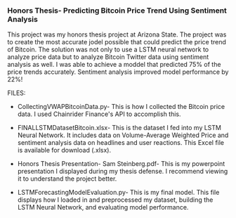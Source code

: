 ### Honors Thesis- Predicting Bitcoin Price Trend Using Sentiment Analysis

This project was my honors thesis project at Arizona State. The project was to create the most accurate jodel possible that could predict the price trend of Bitcoin. The solution was not only to use a LSTM neural network to analyze price data but to analyze Bitcoin Twitter data using sentiment analysis as well. I was able to achieve a moddel that predicted 75% of the price trends accurately. Sentiment analysis improved model performance by 22%!

FILES:

- CollectingVWAPBitcoinData.py- This is how I collected the Bitcoin price data. I used Chainrider Finance's API to accomplish this.

- FINALLSTMDatasetBitcoin.xlsx- This is the dataset I fed into my LSTM Neural Network. It includes data on Volume-Average Weighted Price and sentiment analysis data on headlines and user reactions. This Excel file is available for download (.xlsx).

- Honors Thesis Presentation- Sam Steinberg.pdf- This is my powerpoint presentation I displayed during my thesis defense. I recommend viewing it to understand the project better.

- LSTMForecastingModelEvaluation.py- This is my final model. This file displays how I loaded in and preprocessed my dataset, building the LSTM Neural Network, and evaluating model performance. 





